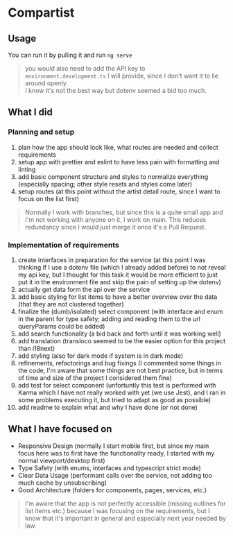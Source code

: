 # Compartist

## Usage
You can run it by pulling it and run `ng serve`
> you would also need to add the API key to `environment.development.ts` I will provide, since I don't want it to lie around openly. <br>
> I know it's not the best way but dotenv seemed a bid too much.

## What I did
### Planning and setup
1. plan how the app should look like, what routes are needed and collect requirements 
2. setup app with prettier and eslint to have less pain with formatting and linting
3. add basic component structure and styles to normalize everything (especially spacing; other style resets and styles come later)
4. setup routes (at this point without the artist detail route, since I want to focus on the list first)

> Normally I work with branches, but since this is a quite small app and I'm not working with anyone on it, I work on main. This reduces redundancy since I would just merge it once it's a Pull Request. 

### Implementation of requirements
1. create interfaces in preparation for the service (at this point I was thinking if I use a dotenv file (which I already added before) to not reveal my api key, but I thought for this task it would be more efficient to just put it in the environment file and skip the pain of setting up the dotenv)
2. actually get data form the api over the service 
3. add basic styling for list items to have a better overview over the data (that they are not clustered together) 
4. finalize the (dumb/isolated) select component (with interface and enum in the parent for type safety; adding and reading them to the url queryParams could be added)
5. add search functionality (a bid back and forth until it was working well)
6. add translation (transloco seemed to be the easier option for this project than i18next)
7. add styling (also for dark mode if system is in dark mode)
8. refinements, refactorings and bug fixings (I commented some things in the code, I'm aware that some things are not best practice, but in terms of time and size of the project I considered them fine)
9. add test for select component (unfortuntly this test is performed with Karma which I have not really worked with yet (we use Jest), and I ran in some problems executing it, but tried to adapt as good as possible)
10. add readme to explain what and why I have done (or not done)

## What I have focused on
- Responsive Design (normally I start mobile first, but since my main focus here was to first have the functionality ready, I started with my normal viewport/desktop first)
- Type Safety (with enums, interfaces and typescript strict mode)
- Clear Data Usage (performant calls over the service, not adding too much cache by unsubscribing)
- Good Architecture (folders for components, pages, services, etc.)

> I'm aware that the app is not perfectly accessible (missing outlines for list items etc.) because I was focusing on the requirements, but I know that it's important in general and especially next year needed by law.
